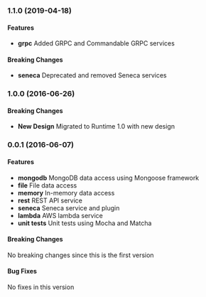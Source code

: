 <a name="1.1.0"></a>
### 1.1.0 (2019-04-18)

#### Features
* **grpc** Added GRPC and Commandable GRPC services

#### Breaking Changes
* **seneca** Deprecated and removed Seneca services

<a name="1.0.0"></a>
### 1.0.0 (2016-06-26)

#### Breaking Changes
* **New Design** Migrated to Runtime 1.0 with new design

<a name="0.0.1"></a>
### 0.0.1 (2016-06-07)

#### Features
* **mongodb** MongoDB data access using Mongoose framework
* **file** File data access 
* **memory** In-memory data access 
* **rest** REST API service
* **seneca** Seneca service and plugin
* **lambda** AWS lambda service
* **unit tests** Unit tests using Mocha and Matcha

#### Breaking Changes
No breaking changes since this is the first version

#### Bug Fixes
No fixes in this version

